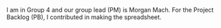 I am in Group 4 and our group lead (PM) is Morgan Mach. For the Project Backlog (PB), I contributed in making the spreadsheet.
